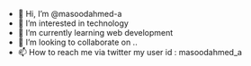 - 👋 Hi, I’m @masoodahmed-a
- 👀 I’m interested in technology
- 🌱 I’m currently learning web development
- 💞️ I’m looking to collaborate on ..
- 📫 How to reach me via twitter my user id : masoodahmed_a

<!---
masoodahmed-a/masoodahmed-a is a ✨ special ✨ repository because its `README.md` (this file) appears on your GitHub profile.
You can click the Preview link to take a look at your changes.
--->
